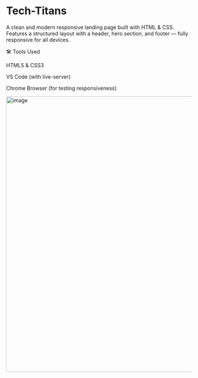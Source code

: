# Tech-Titans
A clean and modern responsive landing page built with HTML & CSS. Features a structured layout with a header, hero section, and footer — fully responsive for all devices.

🛠️ Tools Used

HTML5 & CSS3

VS Code (with live-server)

Chrome Browser (for testing responsiveness)

<img width="1583" height="746" alt="image" src="https://github.com/user-attachments/assets/d024a78e-16db-48d3-8511-b05d7e2cd997" />

